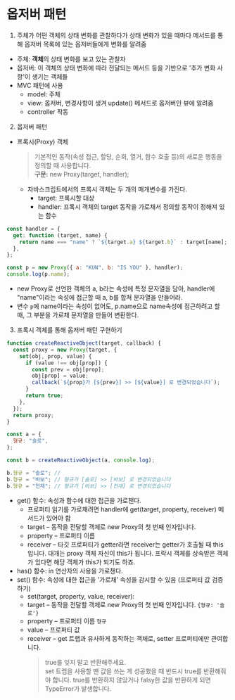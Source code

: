 # 옵저버 패턴

1. 주체가 어떤 객체의 상태 변화를 관찰하다가 상태 변화가 있을 때마다 메서드를 통해 옵저버 목록에 있는 옵저버들에게 변화를 알려줌

- 주체: **객체**의 상태 변화를 보고 있는 관찰자
- 옵저버: 이 객체의 상태 변화에 따라 전달되는 메서드 등을 기반으로 '추가 변화 사항'이 생기는 객체들
- MVC 패턴에 사용
  - model: 주체
  - view: 옵저버, 변경사항이 생겨 update() 메서드로 옵저버인 뷰에 알려줌
  - controller 작동

2. 옵저버 패턴

- 프록시(Proxy) 객체
  > 기본적인 동작(속성 접근, 할당, 순회, 열거, 함수 호출 등)의 새로운 행동을 정의할 때 사용합니다.  
  > **구문:** new Proxy(target, handler);
  - 자바스크립트에서의 프록시 객체는 두 개의 매개변수를 가진다.
    - target: 프록시할 대상
    - handler: 프록시 객체의 target 동작을 가로채서 정의할 동작이 정해져 있는 함수

```js
const handler = {
  get: function (target, name) {
    return name === "name" ? `${target.a} ${target.b}` : target[name];
  },
};

const p = new Proxy({ a: "KUN", b: "IS YOU" }, handler);
console.log(p.name);
```

- new Proxy로 선언한 객체의 a, b라는 속성에 특정 문자열을 담아, handler에 "name"이라는 속성에 접근할 때 a, b를 합쳐 문자열을 만들어라.
- 변수 `p`에 name이라는 속성이 없어도, p.name으로 name속성에 접근하려고 할 때, 그 부분을 가로채 문자열을 만들어 변환한다.

3. 프록시 객체를 통해 옵저버 패턴 구현하기

```js
function createReactiveObject(target, callback) {
  const proxy = new Proxy(target, {
    set(obj, prop, value) {
      if (value !== obj[prop]) {
        const prev = obj[prop];
        obj[prop] = value;
        callback(`${prop}가 [${prev}] >> [${value}] 로 변경되었습니다`);
      }
      return true;
    },
  });
  return proxy;
}

const a = {
  형규: "솔로",
};

const b = createReactiveObject(a, console.log);

b.형규 = "솔로"; //
b.형규 = "바보"; // 형규가 [솔로] >> [바보] 로 변경되었습니다
b.형규 = "천재"; // 형규가 [바보] >> [천재] 로 변경되었습니다
```

- get() 함수: 속성과 함수에 대한 접근을 가로챈다.
  - 프로퍼티 읽기를 가로채려면 handler에 get(target, property, receiver) 메서드가 있어야 함
  - target – 동작을 전달할 객체로 new Proxy의 첫 번째 인자입니다.
  - property – 프로퍼티 이름
  - receiver – 타깃 프로퍼티가 getter라면 receiver는 getter가 호출될 때 this 입니다. 대개는 proxy 객체 자신이 this가 됩니다. 프락시 객체를 상속받은 객체가 있다면 해당 객체가 this가 되기도 하죠.
- has() 함수: in 연산자의 사용을 가로챈다.
- set() 함수: 속성에 대한 접근을 '가로채' 속성을 감시할 수 있음 (프로퍼티 값 검증하기)
  - set(target, property, value, receiver):
  - target – 동작을 전달할 객체로 new Proxy의 첫 번째 인자입니다. `{형규: '솔로'}`
  - property – 프로퍼티 이름 `형규`
  - value – 프로퍼티 값
  - receiver – get 트랩과 유사하게 동작하는 객체로, setter 프로퍼티에만 관여합니다.
    > true를 잊지 말고 반환해주세요.  
    > set 트랩을 사용할 땐 값을 쓰는 게 성공했을 때 반드시 true를 반환해줘야 합니다. true를 반환하지 않았거나 falsy한 값을 반환하게 되면 TypeError가 발생합니다.
